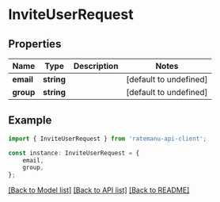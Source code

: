 # InviteUserRequest


## Properties

Name | Type | Description | Notes
------------ | ------------- | ------------- | -------------
**email** | **string** |  | [default to undefined]
**group** | **string** |  | [default to undefined]

## Example

```typescript
import { InviteUserRequest } from 'ratemanu-api-client';

const instance: InviteUserRequest = {
    email,
    group,
};
```

[[Back to Model list]](../README.md#documentation-for-models) [[Back to API list]](../README.md#documentation-for-api-endpoints) [[Back to README]](../README.md)
